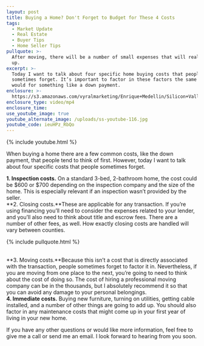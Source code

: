 ```yaml
---
layout: post
title: Buying a Home? Don't Forget to Budget for These 4 Costs
tags:
  - Market Update
  - Real Estate
  - Buyer Tips
  - Home Seller Tips
pullquote: >-
  After moving, there will be a number of small expenses that will really add
  up.
excerpt: >-
  Today I want to talk about four specific home buying costs that people
  sometimes forget. It’s important to factor in these factors the same way you
  would for something like a down payment.
enclosure: >-
  https://s3.amazonaws.com/vyralmarketing/Enrique+Medellin/Silicon+Valley+Real+Estate-+Buying+a+Home%253F+Don%2527t+Forget+to+Budget+for+These+4+Costs.mp4
enclosure_type: video/mp4
enclosure_time:
use_youtube_image: true
youtube_alternate_image: /uploads/ss-youtube-116.jpg
youtube_code: ieuHPz_RbQo
---
```



{% include youtube.html %}

When buying a home there are a few common costs, like the down payment, that people tend to think of first. However, today I want to talk about four specific costs that people sometimes forget.

**1. Inspection costs.** On a standard 3-bed, 2-bathroom home, the cost could be $600 or $700 depending on the inspection company and the size of the home. This is especially relevant if an inspection wasn’t provided by the seller.<br>**2. Closing costs.**These are applicable for any transaction. If you’re using financing you’ll need to consider the expenses related to your lender, and you’ll also need to think about title and escrow fees. There are a number of other fees, as well. How exactly closing costs are handled will vary between counties.

{% include pullquote.html %}

<br>**3. Moving costs.**Because this isn’t a cost that is directly associated with the transaction, people sometimes forget to factor it in. Nevertheless, if you are moving from one place to the next, you’re going to need to think about the cost of doing so. The cost of hiring a professional moving company can be in the thousands, but I absolutely recommend it so that you can avoid any damage to your personal belongings.<br>**4. Immediate costs.** Buying new furniture, turning on utilities, getting cable installed, and a number of other things are going to add up. You should also factor in any maintenance costs that might come up in your first year of living in your new home.

If you have any other questions or would like more information, feel free to give me a call or send me an email. I look forward to hearing from you soon.